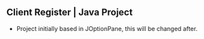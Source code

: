 ## Client Register | Java Project

* Project initially based in JOptionPane, this will be changed after.